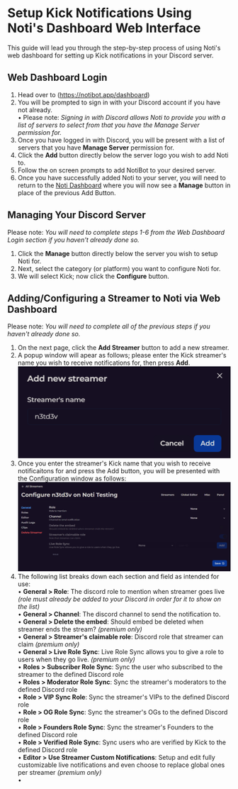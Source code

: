 # Setup Kick Notifications Using Noti's Dashboard Web Interface

This guide will lead you through the step-by-step process of using Noti's web dashboard for setting up Kick notifications in your Discord server.

## Web Dashboard Login

1. Head over to (https://notibot.app/dashboard)
2. You will be prompted to sign in with your Discord account if you have not already. \
    • Please note: *Signing in with Discord allows Noti to provide you with a list of servers to select from that you have the Manage Server permission for.*
3. Once you have logged in with Discord, you will be present with a list of servers that you have **Manage Server** permission for.
4. Click the **Add** button directly below the server logo you wish to add Noti to.
5. Follow the on screen prompts to add NotiBot to your desired server.
6. Once you have successfully added Noti to your server, you will need to return to the [Noti Dashboard](https://notibot.app/dashboard) where you will now see a **Manage** button in place of the previous Add Button.   

## Managing Your Discord Server

Please note: *You will need to complete steps 1-6 from the Web Dashboard Login section if you haven't already done so.*

1. Click the **Manage** button directly below the server you wish to setup Noti for.
2. Next, select the category (or platform) you want to configure Noti for.
3. We will select Kick; now click the **Configure** button.

## Adding/Configuring a Streamer to Noti via Web Dashboard

Please note: *You will need to complete all of the previous steps if you haven't already done so.*

1. On the next page, click the **Add Streamer** button to add a new streamer.
2. A popup window will apear as follows; please enter the Kick streamer's name you wish to receive notifications for, then press **Add**.
![](../../.gitbook/assets/streamer_web_dashboard_addstreamer.png)
3. Once you enter the streamer's Kick name that you wish to receive notificaitons for and press the Add button, you will be presented with the Configuration window as follows:
![](../../.gitbook/assets/streamer_web_dashboard_configurestreamer.png)
4. The following list breaks down each section and field as intended for use: \
   • **General > Role**: The discord role to mention when streamer goes live *(role must already be added to your Discord in order for it  to show on the list)* \
   • **General > Channel**: The discord channel to send the notification to. \
   • **General > Delete the embed**: Should embed be deleted when streamer ends the stream? *(premium only)* \
   • **General > Streamer's claimable role**: Discord role that streamer can claim *(premium only)* \
   • **General > Live Role Sync**: Live Role Sync allows you to give a role to users when they go live. *(premium only)* \
   • **Roles > Subscriber Role Sync**: Sync the user who subscribed to the streamer to the defined Discord role \
   • **Roles > Moderator Role Sync**: Sync the streamer's moderators to the defined Discord role \
   • **Role > VIP Sync Role**: Sync the streamer's VIPs to the defined Discord role \
   • **Role > OG Role Sync**: Sync the streamer's OGs to the defined Discord role \
   • **Role > Founders Role Sync**: Sync the streamer's Founders to the defined Discord role \
   • **Role > Verified Role Sync**: Sync users who are verified by Kick to the defined Discord role \
   • **Editor > Use Streamer Custom Notifications**: Setup and edit fully customizable live notifications and even choose to replace global ones per streamer *(premium only)* \
   • 
   
